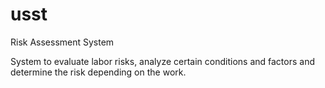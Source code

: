 # usst
Risk Assessment System

System to evaluate labor risks, analyze certain conditions and factors and determine the risk depending on the work.
